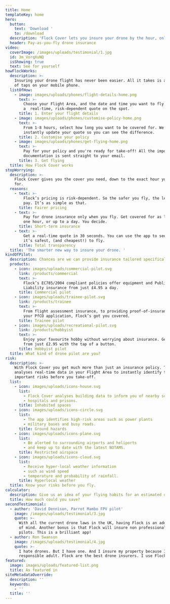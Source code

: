 ```yaml
---
title: Home
templateKey: home
hero:
  button:
    text: 'Download '
    to: /download
  description: 'Flock Cover lets you insure your drone by the hour, only when you need it.'
  header: Pay-as-you-fly drone insurance
video:
  coverImage: /images/uploads/testimonial/1.jpg
  id: 3m_VorqXuNQ
  isShowing: true
  text: See for yourself
howFlockWorks:
  description: >-
    Insuring your drone flight has never been easier. All it takes is a matter
    of taps on your mobile phone.
  listOfHow:
    - image: images/uploads/phones/flight-details-home.png
      text: >-
        Choose your Flight Area, and the date and time you want to fly. Receive
        a  real-time, risk-dependent quote on the spot.
      title: 1. Enter your flight details
    - image: images/uploads/phones/customise-policy-home.png
      text: >-
        From 1-8 hours, select how long you want to be covered for. We’ll
        instantly update your quote so you can see the difference.
      title: 2. Customise your policy
    - image: images/uploads/phones/get-flying-home.png
      text: >-
        Pay for your policy and you're ready for take-off! All the important
        documentation is sent straight to your email.
      title: 3. Get flying
  title: How Flock Cover works
stopWorrying:
  description: >-
    Flock Cover gives you the cover you need, down to the exact hour you need it
    for.
  reasons:
    - text: >-
        Flock’s pricing is risk-dependent. So the safer you fly, the less you
        pay. It’s as simple as that.
      title: Fairer pricing
    - text: >-
        Pay for drone insurance only when you fly. Get covered for as little as
        one hour, or up to a day. You decide.
      title: Short-term insurance
    - text: >-
        Get a real-time quote in 30 seconds. You can use the app to see where
        it’s safest, (and cheapest!) to fly.
      title: Total transparency
  title: 'The smarter new way to insure your drone. '
kindOfPilot:
  description: Chances are we can provide insurance tailored specifically to you.
  products:
    - icon: images/uploads/commercial-pilot.svg
      link: /products/commercial
      text: >-
        Flock’s EC785/2004 compliant policies offer equipment and Public
        Liability insurance from just £4.95 a day.
      title: Commercial pilot
    - icon: images/uploads/trainee-pilot.svg
      link: /products/trainee
      text: >-
        From flight assessment insurance, to providing proof-of-insurance for
        your PfCO application, Flock’s got you covered.
      title: Trainee pilot
    - icon: images/uploads/recreational-pilot.svg
      link: /products/hobbyist
      text: >-
        Enjoy your favourite hobby without worrying about insurance. Get covered
        from just £2.95 with the tap of a button.
      title: Hobbyist pilot
  title: What kind of drone pilot are you?
risk:
  description: >-
    With Flock Cover you get much more than just an insurance policy. The app
    analyses real-time data in your Flight Area to instantly identify the
    important risks before you take-off.
  list:
    - icon: images/uploads/icons-house.svg
      list:
        - Flock Cover analyses building data to inform you of nearby schools
        - hospitals and prisons.
      title: Inhabited spaces
    - icon: images/uploads/icons-circle.svg
      list:
        - The app identifies high-risk areas such as power plants
        - military bases and busy roads.
      title: Ground hazards
    - icon: images/uploads/icons-plane.svg
      list:
        - Be alerted to surrounding airports and heliports
        - and keep up to date with the latest NOTAMS.
      title: Restricted airspace
    - icon: images/uploads/icons-cloud.svg
      list:
        - Receive hyper-local weather information
        - such as wind speed
        - temperature and probability of rainfall.
      title: Hyperlocal weather
  title: Know your risks before you fly.
calculator:
  description: Give us an idea of your flying habits for an estimated quote.
  title: How much could you save?
secondTestimonial:
  - author: 'David Dennison, Parrot Mambo FPV pilot'
    image: /images/uploads/testimonial/3.jpg
    quote: >-
      With all the current drone laws in the UK, having Flock is an added peace
      of mind. Another bonus is that Flock will insure non professional drone
      pilots. This is a brilliant app!
  - author: Ron Swanson
    image: /images/uploads/testimonial/4.jpg
    quote: >-
      I hate drones. But I have one. And I insure my property because I'm a
      responsible adult. Flock are the best drone insurers. I use Flock.
featured:
  image: images/uploads/featured-list.png
  title: As featured in
siteMetadataOverride:
  description: ''
  keywords:
    - ''
  title: ''
---
```


